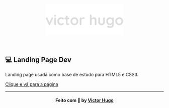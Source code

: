 <p align="center">
<img alt="Logo" src="./img/logo.png">
</p>

<br>

## 💻 Landing Page Dev

Landing page usada como base de estudo para HTML5 e CSS3.

[Clique e vá para a página](https://victorhugolessa.github.io/LandingPageDev/)

---

<h4 align="center">
    Feito com 💜 by <a href="https://www.linkedin.com/in/victorhugolessa/" target="_blank">Victor Hugo</a>
</h4>